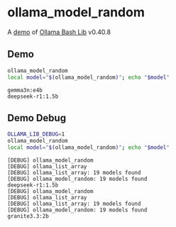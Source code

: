 # ollama_model_random

A [demo](../README.md#demos) of [Ollama Bash Lib](https://github.com/attogram/ollama-bash-lib) v0.40.8

## Demo
```bash
ollama_model_random
local model="$(ollama_model_random)"; echo "$model"
```
```
gemma3n:e4b
deepseek-r1:1.5b
```

## Demo Debug
```bash
OLLAMA_LIB_DEBUG=1
ollama_model_random
local model="$(ollama_model_random)"; echo "$model"
```
```
[DEBUG] ollama_model_random
[DEBUG] ollama_list_array
[DEBUG] ollama_list_array: 19 models found
[DEBUG] ollama_model_random: 19 models found
deepseek-r1:1.5b
[DEBUG] ollama_model_random
[DEBUG] ollama_list_array
[DEBUG] ollama_list_array: 19 models found
[DEBUG] ollama_model_random: 19 models found
granite3.3:2b
```
